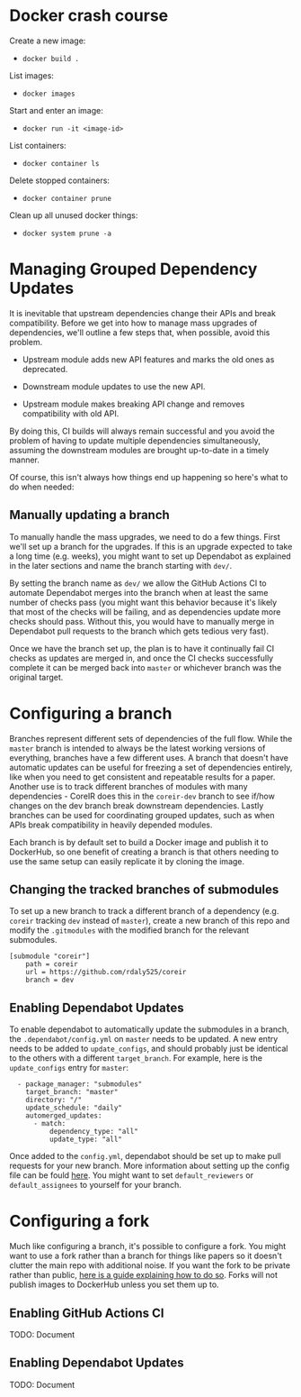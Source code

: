 # Docker crash course

Create a new image:
- `docker build .`

List images:
- `docker images`

Start and enter an image:
- `docker run -it <image-id>`

List containers:
- `docker container ls`

Delete stopped containers:
- `docker container prune`

Clean up all unused docker things:
- `docker system prune -a`

# Managing Grouped Dependency Updates

It is inevitable that upstream dependencies change their APIs and
break compatibility. Before we get into how to manage mass upgrades of
dependencies, we'll outline a few steps that, when possible, avoid
this problem.

- Upstream module adds new API features and marks the old ones as
  deprecated.

- Downstream module updates to use the new API.

- Upstream module makes breaking API change and removes compatibility
  with old API.

By doing this, CI builds will always remain successful and you avoid
the problem of having to update multiple dependencies simultaneously,
assuming the downstream modules are brought up-to-date in a timely
manner.

Of course, this isn't always how things end up happening so here's
what to do when needed:

## Manually updating a branch

To manually handle the mass upgrades, we need to do a few
things. First we'll set up a branch for the upgrades. If this is an
upgrade expected to take a long time (e.g. weeks), you might want to
set up Dependabot as explained in the later sections and name the
branch starting with `dev/`.

By setting the branch name as `dev/` we allow the GitHub Actions CI to
automate Dependabot merges into the branch when at least the same
number of checks pass (you might want this behavior because it's
likely that most of the checks will be failing, and as dependencies
update more checks should pass. Without this, you would have to
manually merge in Dependabot pull requests to the branch which gets
tedious very fast).

Once we have the branch set up, the plan is to have it continually
fail CI checks as updates are merged in, and once the CI checks
successfully complete it can be merged back into `master` or whichever
branch was the original target.

# Configuring a branch

Branches represent different sets of dependencies of the full
flow. While the `master` branch is intended to always be the latest
working versions of everything, branches have a few different uses. A
branch that doesn't have automatic updates can be useful for freezing
a set of dependencies entirely, like when you need to get consistent
and repeatable results for a paper. Another use is to track different
branches of modules with many dependencies - CoreIR does this in the
`coreir-dev` branch to see if/how changes on the dev branch break
downstream dependencies. Lastly branches can be used for coordinating
grouped updates, such as when APIs break compatibility in heavily
depended modules.

Each branch is by default set to build a Docker image and publish it
to DockerHub, so one benefit of creating a branch is that others
needing to use the same setup can easily replicate it by cloning the
image.

## Changing the tracked branches of submodules

To set up a new branch to track a different branch of a dependency
(e.g. `coreir` tracking `dev` instead of `master`), create a new
branch of this repo and modify the `.gitmodules` with the modified
branch for the relevant submodules.

```
[submodule "coreir"]
    path = coreir
    url = https://github.com/rdaly525/coreir
    branch = dev
```

## Enabling Dependabot Updates

To enable dependabot to automatically update the submodules in a
branch, the `.dependabot/config.yml` on `master` needs to be
updated. A new entry needs to be added to `update_configs`, and should
probably just be identical to the others with a different
`target_branch`. For example, here is the `update_configs` entry for
`master`:

```
  - package_manager: "submodules"
    target_branch: "master"
    directory: "/"
    update_schedule: "daily"
    automerged_updates:
      - match:
          dependency_type: "all"
          update_type: "all"
```

Once added to the `config.yml`, dependabot should be set up to make
pull requests for your new branch. More information about setting up
the config file can be fould
[here](https://dependabot.com/docs/config-file/). You might want to
set `default_reviewers` or `default_assignees` to yourself for your
branch.

# Configuring a fork

Much like configuring a branch, it's possible to configure a fork. You
might want to use a fork rather than a branch for things like papers
so it doesn't clutter the main repo with additional noise. If you want
the fork to be private rather than public, [here is a guide explaining
how to do
so](https://gist.github.com/0xjac/85097472043b697ab57ba1b1c7530274). Forks
will not publish images to DockerHub unless you set them up to.

## Enabling GitHub Actions CI
TODO: Document

## Enabling Dependabot Updates
TODO: Document
